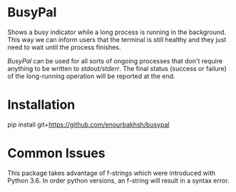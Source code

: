 # BusyPal
Shows a busy indicator while a long process is running in the background. This way we can inform users that the terminal is still healthy and they just need to wait until the process finishes. 

*BusyPal* can be used for all sorts of ongoing processes that don't require anything to be written to *stdout/stderr*. The final status (success or failure) of the long-running operation will be reported at the end.

# Installation
pip install git+https://github.com/enourbakhsh/busypal

# Common Issues
This package takes advantage of f-strings which were introduced with Python 3.6. In order python versions, an f-string will result in a syntax error.
